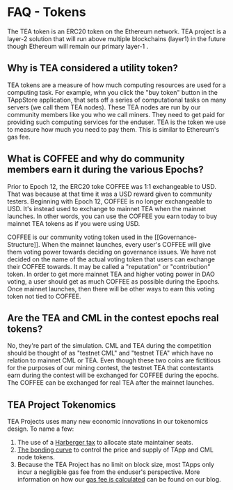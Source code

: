# FAQ - Tokens

The TEA token is an ERC20 token on the Ethereum network. TEA project is a layer-2 solution that will run above multiple blockchains (layer1) in the future though Ethereum will remain our primary layer-1 .

## Why is TEA considered a utility token?
  TEA tokens are a measure of how much computing resources are used for a computing task. For example, whn you click the "buy token" button in the TAppStore application, that sets off a series of computational tasks on many servers (we call them TEA nodes). These TEA nodes are run by our community members like you who we call miners. They need to get paid for providing such computing services for the enduser. TEA is the token we use to measure how much you need to pay them. This is similar to Ethereum's gas fee.

## What is COFFEE and why do community members earn it during the various Epochs?
Prior to Epoch 12, the ERC20 toke COFFEE was 1:1 exchangeable to USD. That was because at that time it was a USD reward given to community testers. Beginning with Epoch 12, COFFEE is no longer exchangeable to USD. It's instead used to exchange to mainnet TEA when the mainnet launches. In other words, you can use the COFFEE you earn today to buy mainnet TEA tokens as if you were using USD. 

COFFEE is our community voting token used in the [[Governance-Structure]].  When the mainnet launches, every user's COFFEE will give them voting power towards deciding on governance issues. We have not decided on the name of the actual voting token that users can exchange their COFFEE towards. It may be called a "reputation" or "contribution" token. In order to get more mainnet TEA and higher voting power in DAO voting, a user should get as much COFFEE as possible during the Epochs. Once mainnet launches, then there will be other ways to earn this voting token not tied to COFFEE.

## Are the TEA and CML in the contest epochs real tokens?
No, they're part of the simulation. CML and TEA during the competition should be thought of as "testnet CML" and "testnet TEA" which have no relation to mainnet CML or TEA. Even though these two coins are fictitious for the purposes of our mining contest, the testnet TEA that contestants earn during the contest will be exchanged for COFFEE during the epochs. The COFFEE can be exchanged for real TEA after the mainnet launches.

## TEA Project Tokenomics

TEA Projects uses many new economic innovations in our tokenomics design. To name a few:

1. The use of a [Harberger tax](https://teaproject.medium.com/proposal-using-a-harberger-tax-in-the-global-state-machine-4323976f9b8) to allocate state maintainer seats.
2. [The bonding curve](../_token/Bonding-curve.md) to control the price and supply of TApp and CML node tokens.
3. Because the TEA Project has no limit on block size, most TApps only incur a negligible gas fee from the enduser's perspective. More information on how our [gas fee is calculated](https://teaproject.medium.com/the-importance-of-the-tea-utility-token-ccf006f62ca9) can be found on our blog.
